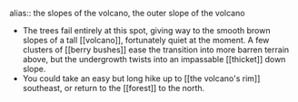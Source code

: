 alias:: the slopes of the volcano, the outer slope of the volcano

- The trees fail entirely at this spot, giving way to the smooth brown slopes of a tall [[volcano]], fortunately quiet at the moment. A few clusters of [[berry bushes]] ease the transition into more barren terrain above, but the undergrowth twists into an impassable [[thicket]] down slope.
- You could take an easy but long hike up to [[the volcano's rim]] southeast, or return to the [[forest]] to the north.